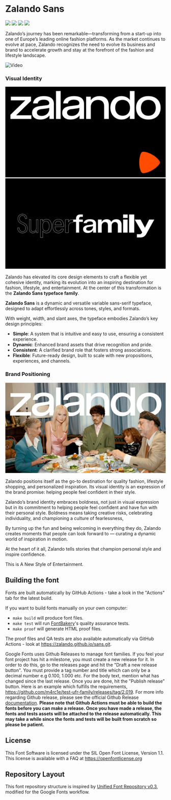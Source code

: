 # Zalando Sans

[![][Fontbakery]](https://zalando.github.io/sans.git/fontbakery/fontbakery-report.html)
[![][Universal]](https://zalando.github.io/sans.git/fontbakery/fontbakery-report.html)
[![][GF Profile]](https://zalando.github.io/sans.git/fontbakery/fontbakery-report.html)
[![][Shaping]](https://zalando.github.io/sans.git/fontbakery/fontbakery-report.html)

[Fontbakery]: https://img.shields.io/endpoint?url=https%3A%2F%2Fraw.githubusercontent.com%2Fzalando%2Fsans.git%2Fgh-pages%2Fbadges%2Foverall.json
[GF Profile]: https://img.shields.io/endpoint?url=https%3A%2F%2Fraw.githubusercontent.com%2Fzalando%2Fsans.git%2Fgh-pages%2Fbadges%2FGoogleFonts.json
[Outline Correctness]: https://img.shields.io/endpoint?url=https%3A%2F%2Fraw.githubusercontent.com%2Fzalando%2Fsans.git%2Fgh-pages%2Fbadges%2FOutlineCorrectnessChecks.json
[Shaping]: https://img.shields.io/endpoint?url=https%3A%2F%2Fraw.githubusercontent.com%2Fzalando%2Fsans.git%2Fgh-pages%2Fbadges%2FShapingChecks.json
[Universal]: https://img.shields.io/endpoint?url=https%3A%2F%2Fraw.githubusercontent.com%2Fzalando%2Fsans.git%2Fgh-pages%2Fbadges%2FUniversal.json

Zalando’s journey has been remarkable—transforming from a start-up into one of Europe’s leading online fashion platforms. As the market continues to evolve at pace, Zalando recognizes the need to evolve its business and brand to accelerate growth and stay at the forefront of the fashion and lifestyle landscape.

![Video](documentation/00_brand.gif)

### Visual Identity

![Sample Image](documentation/01_brand.png)  
![Sample Image](documentation/02_brand.png)

Zalando has elevated its core design elements to craft a flexible yet cohesive identity, marking its evolution into an inspiring destination for fashion, lifestyle, and entertainment. At the center of this transformation is the **Zalando Sans typeface family**.

**Zalando Sans** is a dynamic and versatile variable sans-serif typeface, designed to adapt effortlessly across tones, styles, and formats.

With weight, width, and slant axes, the typeface embodies Zalando’s key design principles:

- **Simple**: A system that is intuitive and easy to use, ensuring a consistent experience.  
- **Dynamic**: Enhanced brand assets that drive recognition and pride.  
- **Consistent**: A clarified brand role that fosters strong associations.  
- **Flexible**: Future-ready design, built to scale with new propositions, experiences, and channels.

### Brand Positioning

![Sample Image](documentation/03_brand.png)

Zalando positions itself as the go-to destination for quality fashion, lifestyle shopping, and personalized inspiration. Its visual identity is an expression of the brand promise: helping people feel confident in their style.

Zalando’s brand identity embraces boldness, not just in visual expression but in its commitment to helping people feel confident and have fun with their personal style. Boldness means taking creative risks, celebrating individuality, and championing a culture of fearlessness,

By turning up the fun and being welcoming in everything they do, Zalando creates moments that people can look forward to — curating a dynamic world of inspiration in motion.

At the heart of it all, Zalando tells stories that champion personal style and inspire confidence.

This is A New Style of Entertainment.

## Building the font

Fonts are built automatically by GitHub Actions - take a look in the "Actions" tab for the latest build.

If you want to build fonts manually on your own computer:

* `make build` will produce font files.
* `make test` will run [FontBakery](https://github.com/googlefonts/fontbakery)'s quality assurance tests.
* `make proof` will generate HTML proof files.

The proof files and QA tests are also available automatically via GitHub Actions - look at https://zalando.github.io/sans.git.

Google Fonts uses Github Releases to manage font families. If you feel your font project has hit a milestone, you must create a new release for it. In order to do this, go to the releases page and hit the "Draft a new release button". You must provide a tag number and title which can only be a decimal number e.g 0.100, 1.000 etc. For the body text, mention what has changed since the last release. Once you are done, hit the "Publish release" button. Here is an example which fulfills the requirements, https://github.com/m4rc1e/test-ufr-family/releases/tag/2.019. For more info regarding Github release, please see the official Github Release [documentation](https://docs.github.com/en/repositories/releasing-projects-on-github/managing-releases-in-a-repository). **Please note that Github Actions must be able to build the fonts before you can make a release. Once you have made a release, the fonts and tests assets will be attached to the release automatically. This may take a while since the fonts and tests will be built from scratch so please be patient.**

## License

This Font Software is licensed under the SIL Open Font License, Version 1.1.
This license is available with a FAQ at https://openfontlicense.org

## Repository Layout

This font repository structure is inspired by [Unified Font Repository v0.3](https://github.com/unified-font-repository/Unified-Font-Repository), modified for the Google Fonts workflow.
